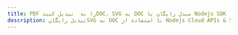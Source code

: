 ---title: PDF را به  تبدیل کنیدDOC، SVG به DOC مبدل رایگان یا Nodejs SDKdescription: تبدیل رایگانSVG به DOC با استفاده از Nodejs Cloud APIs & SDK همچنین اسناد PDF را در Cloud ایجاد، ویرایش و رندر کنید.---